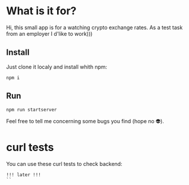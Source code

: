 # What is it for?
Hi, this small app is for a watching crypto exchange rates. As a test task from an employer I d'like to work)))

## Install

Just clone it localy and install whith npm:
```
npm i
```
## Run
```
npm run startserver
```

Feel free to tell me concerning some bugs you find (hope no 👽).

# curl tests
You can use these curl tests to check backend:

```
!!! later !!!
``
